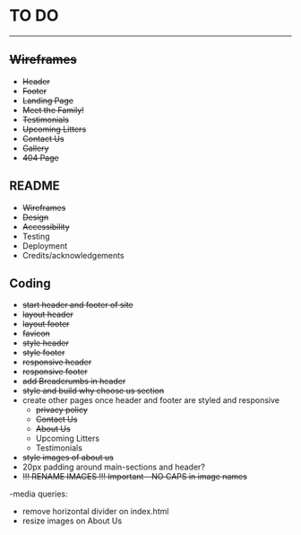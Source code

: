 # TO DO

---

## ~~Wireframes~~

- ~~Header~~
- ~~Footer~~
- ~~Landing Page~~
- ~~Meet the Family!~~
- ~~Testimonials~~
- ~~Upcoming Litters~~
- ~~Contact Us~~
- ~~Gallery~~
- ~~404 Page~~

## README

- ~~Wireframes~~
- ~~Design~~
- ~~Accessibility~~
- Testing
- Deployment
- Credits/acknowledgements

## Coding

- ~~start header and footer of site~~
- ~~layout header~~
- ~~layout footer~~
- ~~favicon~~
- ~~style header~~
- ~~style footer~~
- ~~responsive header~~
- ~~responsive footer~~
- ~~add Breadcrumbs in header~~
- ~~style and build why choose us section~~
- create other pages once header and footer are styled and responsive
  - ~~privacy policy~~
  - ~~Contact Us~~
  - ~~About Us~~
  - Upcoming Litters
  - Testimonials
- ~~style images of about us~~
- 20px padding around main-sections and header?
- ~~!!! RENAME IMAGES !!! Important - NO CAPS in image names~~

-media queries:

- remove horizontal divider on index.html
- resize images on About Us

